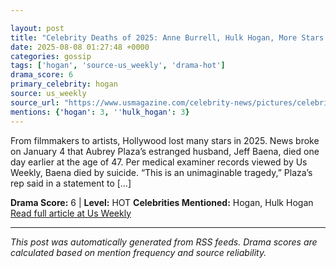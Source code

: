 ```yaml
---

layout: post
title: "Celebrity Deaths of 2025: Anne Burrell, Hulk Hogan, More Stars We’ve Lost"
date: 2025-08-08 01:27:48 +0000
categories: gossip
tags: ['hogan', 'source-us_weekly', 'drama-hot']
drama_score: 6
primary_celebrity: hogan
source: us_weekly
source_url: "https://www.usmagazine.com/celebrity-news/pictures/celebrity-deaths-of-2025-stars-weve-lost-this-year/"
mentions: {'hogan': 3, ''hulk_hogan': 3}
---
```


From filmmakers to artists, Hollywood lost many stars in 2025. News broke on January 4 that Aubrey Plaza’s estranged husband, Jeff Baena, died one day earlier at the age of 47. Per medical examiner records viewed by Us Weekly, Baena died by suicide. “This is an unimaginable tragedy,” Plaza’s rep said in a statement to […]

**Drama Score:** 6 | **Level:** HOT **Celebrities Mentioned:** Hogan, Hulk Hogan [Read full article at Us Weekly](https://www.usmagazine.com/celebrity-news/pictures/celebrity-deaths-of-2025-stars-weve-lost-this-year/)

---

*This post was automatically generated from RSS feeds. Drama scores are calculated based on mention frequency and source reliability.*